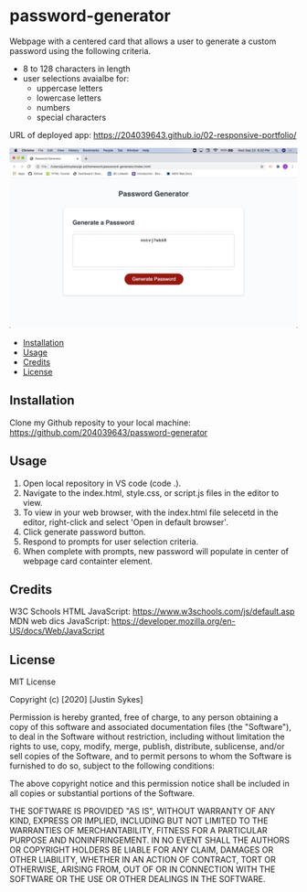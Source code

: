 # password-generator

Webpage with a centered card that allows a user to generate a custom password using the following criteria.
- 8 to 128 characters in length
- user selections avaialbe for:
    - uppercase letters
    - lowercase letters
    - numbers
    - special characters

URL of deployed app: https://204039643.github.io/02-responsive-portfolio/

![screenshotofmywebpage](./Assets/myPWgeneratorscreenshot1.png)

- [Installation](#installation)
- [Usage](#usage)
- [Credits](#credits)
- [License](#license)

## Installation

Clone my Github reposity to your local machine: https://github.com/204039643/password-generator

## Usage

1. Open local repository in VS code (code .).
2. Navigate to the index.html, style.css, or script.js files in the editor to view.
3. To view in your web browser, with the index.html file selecetd in the editor, right-click and select 'Open in default browser'.
4. Click generate password button.
5. Respond to prompts for user selection criteria.
6. When complete with prompts, new password will populate in center of webpage card containter element.

## Credits

W3C Schools HTML JavaScript: https://www.w3schools.com/js/default.asp
MDN web dics JavaScript: https://developer.mozilla.org/en-US/docs/Web/JavaScript

## License

MIT License

Copyright (c) [2020] [Justin Sykes]

Permission is hereby granted, free of charge, to any person obtaining a copy
of this software and associated documentation files (the "Software"), to deal
in the Software without restriction, including without limitation the rights
to use, copy, modify, merge, publish, distribute, sublicense, and/or sell
copies of the Software, and to permit persons to whom the Software is
furnished to do so, subject to the following conditions:

The above copyright notice and this permission notice shall be included in all
copies or substantial portions of the Software.

THE SOFTWARE IS PROVIDED "AS IS", WITHOUT WARRANTY OF ANY KIND, EXPRESS OR
IMPLIED, INCLUDING BUT NOT LIMITED TO THE WARRANTIES OF MERCHANTABILITY,
FITNESS FOR A PARTICULAR PURPOSE AND NONINFRINGEMENT. IN NO EVENT SHALL THE
AUTHORS OR COPYRIGHT HOLDERS BE LIABLE FOR ANY CLAIM, DAMAGES OR OTHER
LIABILITY, WHETHER IN AN ACTION OF CONTRACT, TORT OR OTHERWISE, ARISING FROM,
OUT OF OR IN CONNECTION WITH THE SOFTWARE OR THE USE OR OTHER DEALINGS IN THE
SOFTWARE.
